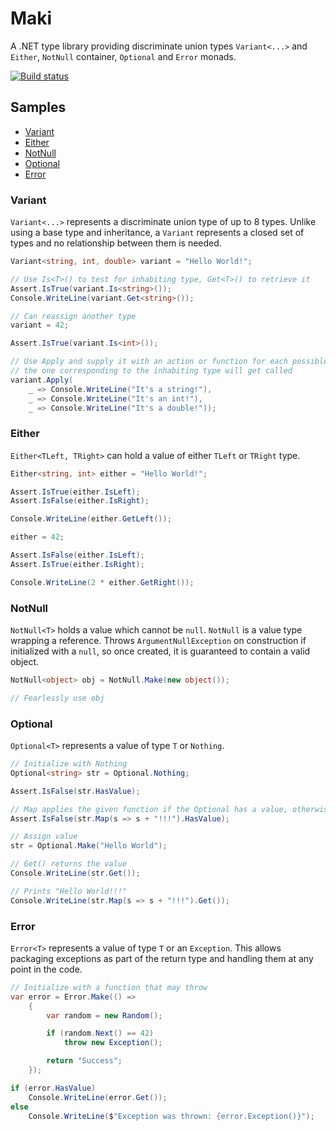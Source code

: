 # Maki

A .NET type library providing discriminate union types ``Variant<...>`` and ``Either``, ``NotNull`` container, ``Optional`` and ``Error`` monads.

[![Build status](https://vladris.visualstudio.com/Maki/_apis/build/status/Maki-.NET%20Desktop-CI)](https://vladris.visualstudio.com/Maki/_build/latest?definitionId=5)

## Samples

* [Variant](#variant)
* [Either](#either) 
* [NotNull](#notnull)
* [Optional](#optional)
* [Error](#error)

### Variant

``Variant<...>`` represents a discriminate union type of up to 8 types. Unlike using a base type and inheritance, a ``Variant`` represents a closed set of types and no relationship between them is needed.

```c#
Variant<string, int, double> variant = "Hello World!";

// Use Is<T>() to test for inhabiting type, Get<T>() to retrieve it
Assert.IsTrue(variant.Is<string>());
Console.WriteLine(variant.Get<string>());

// Can reassign another type 
variant = 42;

Assert.IsTrue(variant.Is<int>());

// Use Apply and supply it with an action or function for each possible type,
// the one corresponding to the inhabiting type will get called
variant.Apply(
    _ => Console.WriteLine("It's a string!"),
    _ => Console.WriteLine("It's an int!"),
    _ => Console.WriteLine("It's a double!"));
```

### Either

``Either<TLeft, TRight>`` can hold a value of either ``TLeft`` or ``TRight`` type.

```c#
Either<string, int> either = "Hello World!";

Assert.IsTrue(either.IsLeft);
Assert.IsFalse(either.IsRight);

Console.WriteLine(either.GetLeft());

either = 42;

Assert.IsFalse(either.IsLeft);
Assert.IsTrue(either.IsRight);

Console.WriteLine(2 * either.GetRight());
```

### NotNull

``NotNull<T>`` holds a value which cannot be ``null``. ``NotNull`` is a value type wrapping a reference. Throws ``ArgumentNullException`` on construction if initialized with a ``null``, so once created, it is guaranteed to contain a valid object.

```c#
NotNull<object> obj = NotNull.Make(new object());

// Fearlessly use obj
```

### Optional

``Optional<T>`` represents a value of type ``T`` or ``Nothing``.

```c#
// Initialize with Nothing
Optional<string> str = Optional.Nothing;

Assert.IsFalse(str.HasValue);

// Map applies the given function if the Optional has a value, otherwise propagates Nothing 
Assert.IsFalse(str.Map(s => s + "!!!").HasValue);

// Assign value
str = Optional.Make("Hello World");

// Get() returns the value
Console.WriteLine(str.Get());

// Prints "Hello World!!!"
Console.WriteLine(str.Map(s => s + "!!!").Get());
```

### Error

``Error<T>`` represents a value of type ``T`` or an ``Exception``. This allows packaging exceptions as part of the return type and handling them at any point in the code. 

```c#
// Initialize with a function that may throw
var error = Error.Make(() =>
    {
        var random = new Random();

        if (random.Next() == 42)
            throw new Exception();

        return "Success";
    });

if (error.HasValue)
    Console.WriteLine(error.Get());
else
    Console.WriteLine($"Exception was thrown: {error.Exception()}");
```
